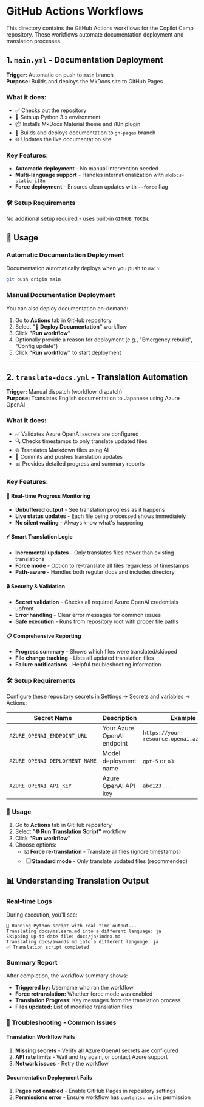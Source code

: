 # GitHub Actions Workflows

This directory contains the GitHub Actions workflows for the Copilot Camp repository. These workflows automate documentation deployment and translation processes.

## 1. `main.yml` - Documentation Deployment
**Trigger:** Automatic on push to `main` branch  
**Purpose:** Builds and deploys the MkDocs site to GitHub Pages

### What it does:
- ✅ Checks out the repository
- 🐍 Sets up Python 3.x environment
- 📦 Installs MkDocs Material theme and i18n plugin
- 🚀 Builds and deploys documentation to `gh-pages` branch
- 🌐 Updates the live documentation site

### Key Features:
- **Automatic deployment** - No manual intervention needed
- **Multi-language support** - Handles internationalization with `mkdocs-static-i18n`
- **Force deployment** - Ensures clean updates with `--force` flag

### 🛠️ Setup Requirements
No additional setup required - uses built-in `GITHUB_TOKEN`.

## 🎯 Usage

### Automatic Documentation Deployment
Documentation automatically deploys when you push to `main`:
```bash
git push origin main
```

### Manual Documentation Deployment
You can also deploy documentation on-demand:
1. Go to **Actions** tab in GitHub repository
2. Select **"🚀 Deploy Documentation"** workflow
3. Click **"Run workflow"**
4. Optionally provide a reason for deployment (e.g., "Emergency rebuild", "Config update")
5. Click **"Run workflow"** to start deployment
---

## 2. `translate-docs.yml` - Translation Automation
**Trigger:** Manual dispatch (workflow_dispatch)  
**Purpose:** Translates English documentation to Japanese using Azure OpenAI

### What it does:
- ✅ Validates Azure OpenAI secrets are configured
- 🔍 Checks timestamps to only translate updated files
- 🌐 Translates Markdown files using AI
- 📝 Commits and pushes translation updates
- 📊 Provides detailed progress and summary reports

### Key Features:

#### 🚀 **Real-time Progress Monitoring**
- **Unbuffered output** - See translation progress as it happens
- **Live status updates** - Each file being processed shows immediately
- **No silent waiting** - Always know what's happening

#### ⚡ **Smart Translation Logic**
- **Incremental updates** - Only translates files newer than existing translations
- **Force mode** - Option to re-translate all files regardless of timestamps
- **Path-aware** - Handles both regular docs and includes directory

#### 🔒 **Security & Validation**
- **Secret validation** - Checks all required Azure OpenAI credentials upfront
- **Error handling** - Clear error messages for common issues
- **Safe execution** - Runs from repository root with proper file paths

#### 📋 **Comprehensive Reporting**
- **Progress summary** - Shows which files were translated/skipped
- **File change tracking** - Lists all updated translation files
- **Failure notifications** - Helpful troubleshooting information

### 🛠️ Setup Requirements
Configure these repository secrets in Settings → Secrets and variables → Actions:

| Secret Name | Description | Example |
|-------------|-------------|---------|
| `AZURE_OPENAI_ENDPOINT_URL` | Your Azure OpenAI endpoint | `https://your-resource.openai.azure.com/` |
| `AZURE_OPENAI_DEPLOYMENT_NAME` | Model deployment name | `gpt-5` or `o3` |
| `AZURE_OPENAI_API_KEY` | Azure OpenAI API key | `abc123...` |


### 🎯 Usage 
1. Go to **Actions** tab in GitHub repository
2. Select **"🌐 Run Translation Script"** workflow
3. Click **"Run workflow"**
4. Choose options:
   - ☑️ **Force re-translation** - Translate all files (ignore timestamps)
   - ☐ **Standard mode** - Only translate updated files (recommended)

## 📊 Understanding Translation Output

### Real-time Logs
During execution, you'll see:
```
🚀 Running Python script with real-time output...
Translating docs/mslearn.md into a different language: ja
Skipping up-to-date file: docs/ja/index.md
Translating docs/awards.md into a different language: ja
✅ Translation script completed
```

### Summary Report
After completion, the workflow summary shows:
- **Triggered by:** Username who ran the workflow
- **Force retranslation:** Whether force mode was enabled
- **Translation Progress:** Key messages from the translation process
- **Files updated:** List of modified translation files

### 🐛 Troubleshooting - Common Issues

#### Translation Workflow Fails
1. **Missing secrets** - Verify all Azure OpenAI secrets are configured
2. **API rate limits** - Wait and try again, or contact Azure support
3. **Network issues** - Retry the workflow

#### Documentation Deployment Fails
1. **Pages not enabled** - Enable GitHub Pages in repository settings
2. **Permissions error** - Ensure workflow has `contents: write` permission
